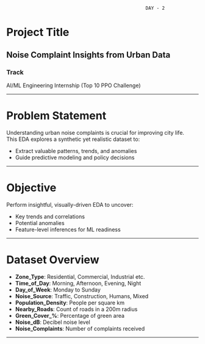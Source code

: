                                                        DAY - 2


# Project Title
## Noise Complaint Insights from Urban Data

### Track
AI/ML Engineering Internship (Top 10 PPO Challenge)

---

# Problem Statement
Understanding urban noise complaints is crucial for improving city life.  
This EDA explores a synthetic yet realistic dataset to:

- Extract valuable patterns, trends, and anomalies
- Guide predictive modeling and policy decisions

---

# Objective

Perform insightful, visually-driven EDA to uncover:
- Key trends and correlations  
- Potential anomalies  
- Feature-level inferences for ML readiness  

---

# Dataset Overview

- **Zone_Type**: Residential, Commercial, Industrial etc.  
- **Time_of_Day**: Morning, Afternoon, Evening, Night  
- **Day_of_Week**: Monday to Sunday  
- **Noise_Source**: Traffic, Construction, Humans, Mixed  
- **Population_Density**: People per square km  
- **Nearby_Roads**: Count of roads in a 200m radius  
- **Green_Cover_%**: Percentage of green area  
- **Noise_dB**: Decibel noise level  
- **Noise_Complaints**: Number of complaints received  

---



